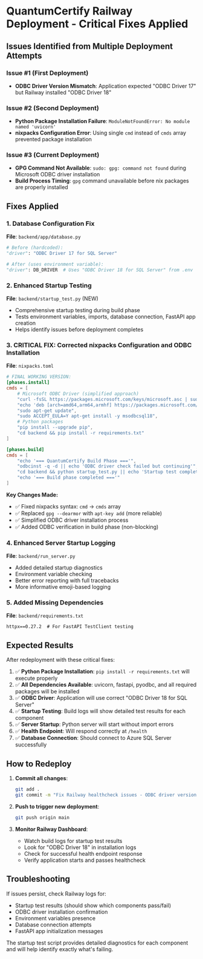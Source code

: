 # QuantumCertify Railway Deployment - Critical Fixes Applied

## Issues Identified from Multiple Deployment Attempts

### Issue #1 (First Deployment)
- **ODBC Driver Version Mismatch**: Application expected "ODBC Driver 17" but Railway installed "ODBC Driver 18"

### Issue #2 (Second Deployment) 
- **Python Package Installation Failure**: `ModuleNotFoundError: No module named 'uvicorn'`
- **nixpacks Configuration Error**: Using single `cmd` instead of `cmds` array prevented package installation

### Issue #3 (Current Deployment)
- **GPG Command Not Available**: `sudo: gpg: command not found` during Microsoft ODBC driver installation
- **Build Process Timing**: `gpg` command unavailable before nix packages are properly installed

## Fixes Applied

### 1. Database Configuration Fix
**File**: `backend/app/database.py`
```python
# Before (hardcoded):
"driver": "ODBC Driver 17 for SQL Server"

# After (uses environment variable):  
"driver": DB_DRIVER  # Uses "ODBC Driver 18 for SQL Server" from .env
```

### 2. Enhanced Startup Testing
**File**: `backend/startup_test.py` (NEW)
- Comprehensive startup testing during build phase
- Tests environment variables, imports, database connection, FastAPI app creation
- Helps identify issues before deployment completes

### 3. **CRITICAL FIX**: Corrected nixpacks Configuration and ODBC Installation
**File**: `nixpacks.toml`
```toml
# FINAL WORKING VERSION:
[phases.install]
cmds = [
    # Microsoft ODBC Driver (simplified approach)
    "curl -fsSL https://packages.microsoft.com/keys/microsoft.asc | sudo apt-key add -",
    "echo 'deb [arch=amd64,arm64,armhf] https://packages.microsoft.com/ubuntu/22.04/prod jammy main' | sudo tee /etc/apt/sources.list.d/mssql-release.list",
    "sudo apt-get update", 
    "sudo ACCEPT_EULA=Y apt-get install -y msodbcsql18",
    # Python packages
    "pip install --upgrade pip",
    "cd backend && pip install -r requirements.txt"
]

[phases.build] 
cmds = [
    "echo '=== QuantumCertify Build Phase ==='",
    "odbcinst -q -d || echo 'ODBC driver check failed but continuing'",
    "cd backend && python startup_test.py || echo 'Startup test completed'",
    "echo '=== Build phase completed ==='"
]
```

**Key Changes Made:**
- ✅ Fixed nixpacks syntax: `cmd` → `cmds` array
- ✅ Replaced `gpg --dearmor` with `apt-key add` (more reliable)
- ✅ Simplified ODBC driver installation process
- ✅ Added ODBC verification in build phase (non-blocking)

### 4. Enhanced Server Startup Logging
**File**: `backend/run_server.py`
- Added detailed startup diagnostics
- Environment variable checking
- Better error reporting with full tracebacks
- More informative emoji-based logging

### 5. Added Missing Dependencies
**File**: `backend/requirements.txt`
```
httpx==0.27.2  # For FastAPI TestClient testing
```

## Expected Results

After redeployment with these critical fixes:

1. ✅ **Python Package Installation**: `pip install -r requirements.txt` will execute properly
2. ✅ **All Dependencies Available**: uvicorn, fastapi, pyodbc, and all required packages will be installed
3. ✅ **ODBC Driver**: Application will use correct "ODBC Driver 18 for SQL Server"
4. ✅ **Startup Testing**: Build logs will show detailed test results for each component  
5. ✅ **Server Startup**: Python server will start without import errors
6. ✅ **Health Endpoint**: Will respond correctly at `/health`
7. ✅ **Database Connection**: Should connect to Azure SQL Server successfully

## How to Redeploy

1. **Commit all changes**:
   ```bash
   git add .
   git commit -m "Fix Railway healthcheck issues - ODBC driver version and startup testing"
   ```

2. **Push to trigger new deployment**:
   ```bash
   git push origin main
   ```

3. **Monitor Railway Dashboard**:
   - Watch build logs for startup test results
   - Look for "ODBC Driver 18" in installation logs
   - Check for successful health endpoint response
   - Verify application starts and passes healthcheck

## Troubleshooting

If issues persist, check Railway logs for:
- Startup test results (should show which components pass/fail)
- ODBC driver installation confirmation
- Environment variables presence
- Database connection attempts
- FastAPI app initialization messages

The startup test script provides detailed diagnostics for each component and will help identify exactly what's failing.